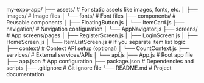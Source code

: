 my-expo-app/
├── assets/ # For static assets like images, fonts, etc.
│ ├── images/ # Image files
│ └── fonts/ # Font files
├── components/ # Reusable components
│ ├── FloatingButton.js
│ └── ItemCard.js
├── navigation/ # Navigation configuration
│ └── AppNavigator.js
├── screens/ # App screens/pages
│ ├── RegisterScreen.js
│ ├── LoginScreen.js
│ ├── HomeScreen.js
│ └── ItemListScreen.js # If you separate item list logic
├── context/ # Context API setup (optional)
│ └── CountContext.js
├── services/ # External services/APIs
│ └── api.js
├── App.js # Root app file
├── app.json # App configuration
├── package.json # Dependencies and scripts
├── .gitignore # Git ignore file
└── README.md # Project documentation
